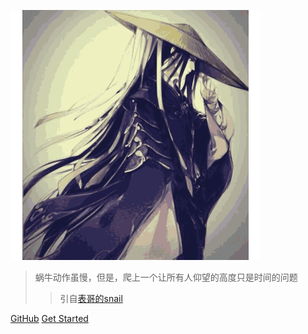 ![logo](_media/icon.svg)


> 蜗牛动作虽慢，但是，爬上一个让所有人仰望的高度只是时间的问题
>> 引自[表哥的snail](http://study.ikuvn.com/#/)

[GitHub](https://github.com/imcmai/cmaidoc)
[Get Started](#quick-start)